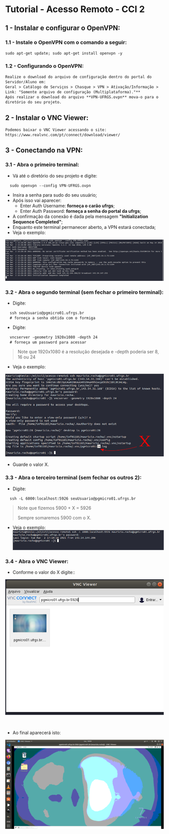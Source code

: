 # Tutorial - Acesso Remoto - CCI 2

## 1 - Instalar e configurar o OpenVPN:

### 1.1 - Instale o OpenVPN com o comando a seguir:
~~~shell
sudo apt-get update; sudo apt-get install openvpn -y
~~~

### 1.2 - Configurando o OpenVPN: 
  
    Realize o download do arquivo de configuração dentro do portal do Servidor/Aluno em: 
    Geral > Catálogo de Serviços > Chasque > VPN > Ativação/Informação > Link: "Somente arquivo de configuração (Multiplataforma)."**
    Após realizar o download do arquivo **VPN-UFRGS.ovpn** mova-o para o diretório do seu projeto.

## 2 - Instalar o VNC Viewer:

    Podemos baixar o VNC Viewer acessando o site: https://www.realvnc.com/pt/connect/download/viewer/


## 3 - Conectando na VPN:

### 3.1 - Abra o primeiro terminal:

- Vá até o diretório do seu projeto e digite:
~~~shell
  sudo openvpn --config VPN-UFRGS.ovpn
~~~

- Insira a senha para sudo do seu usuário;
- Após isso vai aparecer: 
  - Enter Auth Username:  **forneça o carão ufrgs**;
  - Enter Auth Password:  **forneça a senha do portal da ufrgs**;
- A confirmação da conexão é dada pela mensagem **"Initialization Sequence Completed"**;
- Enquanto este terminal permanecer aberto, a VPN estará conectada;
- Veja o exemplo:

![terminal1](/img/terminal1.png)

### 3.2 - Abra o segundo terminal (sem fechar o primeiro terminal): 

- Digite:
~~~shell
  ssh seuUsuario@pgmicro01.ufrgs.br
  # forneça a senha obtida com o formiga
~~~

- Digite:
~~~shell
  vncserver -geometry 1920x1080 -depth 24
  # forneça um password para acessar
~~~
> Note que 1920x1080 é a resolução desejada e -depth poderia ser 8, 16 ou 24

- Veja o exemplo:

![terminal2](/img/terminal2.png)

- Guarde o valor X.

### 3.3 - Abra o terceiro terminal (sem fechar os outros 2): 

- Digite:
~~~shell
  ssh -L 6000:localhost:5926 seuUsuario@pgmicro01.ufrgs.br
~~~
> Note que fizemos 5900 + X = 5926
>
> Sempre somaremos 5900 com o X.

- Veja o exemplo:
![terminal3](/img/terminal3.png)

### 3.4 - Abra o VNC Viewer:

- Conforme o valor do X digite::

![vncviewer1](/img/vncviewer1.png)

<br>

- Ao final aparecerá isto:

![vncviewer2](/img/vncviewer2.png)





